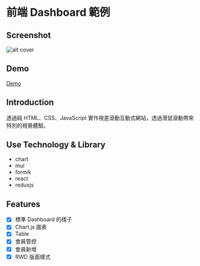# 前端 Dashboard 範例

## Screenshot

![alt cover]()

## Demo

[Demo](https://eugene-dashboard.netlify.app/)

## Introduction

透過純 HTML、CSS、JavaScript 實作視差滾動互動式網站，透過滑鼠滾動帶來特別的視覺體驗。

## Use Technology & Library

- chart
- mui
- formik
- react
- reduxjs

## Features

- [x] 標準 Dashboard 的樣子
- [x] Chart.js 圖表
- [x] Table 
- [x] 會員管控 
- [x] 會員新增 
- [x] RWD 版面樣式
